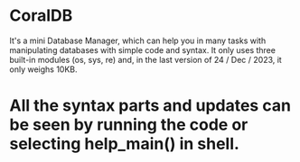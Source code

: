 # CoralDB
It's a mini Database Manager, which can help you in many tasks with manipulating databases with simple code and syntax.
It only uses three built-in modules (os, sys, re) and, in the last version of 24 / Dec / 2023, it only weighs 10KB.

# All the syntax parts and updates can be seen by running the code or selecting help_main() in shell.
